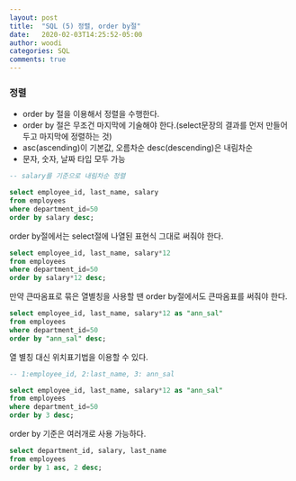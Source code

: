 ```yaml
---
layout: post
title:  "SQL (5) 정렬, order by절"
date:   2020-02-03T14:25:52-05:00
author: woodi
categories: SQL
comments: true
---
```

### 정렬
- order by 절을 이용해서 정렬을 수행한다. 
- order by 절은 무조건 마지막에 기술해야 한다.(select문장의 결과를 먼저 만들어 두고 마지막에 정렬하는 것)
- asc(ascending)이 기본값, 오름차순
desc(descending)은 내림차순
- 문자, 숫자, 날짜 타입 모두 가능

```sql
-- salary를 기준으로 내림차순 정렬

select employee_id, last_name, salary
from employees
where department_id=50
order by salary desc;
```
order by절에서는 select절에 나열된 표현식 그대로 써줘야 한다.
```sql
select employee_id, last_name, salary*12
from employees
where department_id=50
order by salary*12 desc;
```
만약 큰따옴표로 묶은 열별칭을 사용할 땐  order by절에서도 큰따옴표를 써줘야 한다.
```sql
select employee_id, last_name, salary*12 as "ann_sal"
from employees
where department_id=50
order by "ann_sal" desc;
```
열 별칭 대신 위치표기법을 이용할 수 있다.
```sql
-- 1:employee_id, 2:last_name, 3: ann_sal

select employee_id, last_name, salary*12 as "ann_sal"
from employees
where department_id=50
order by 3 desc;
```
order by 기준은 여러개로 사용 가능하다.
```sql
select department_id, salary, last_name
from employees
order by 1 asc, 2 desc;
```